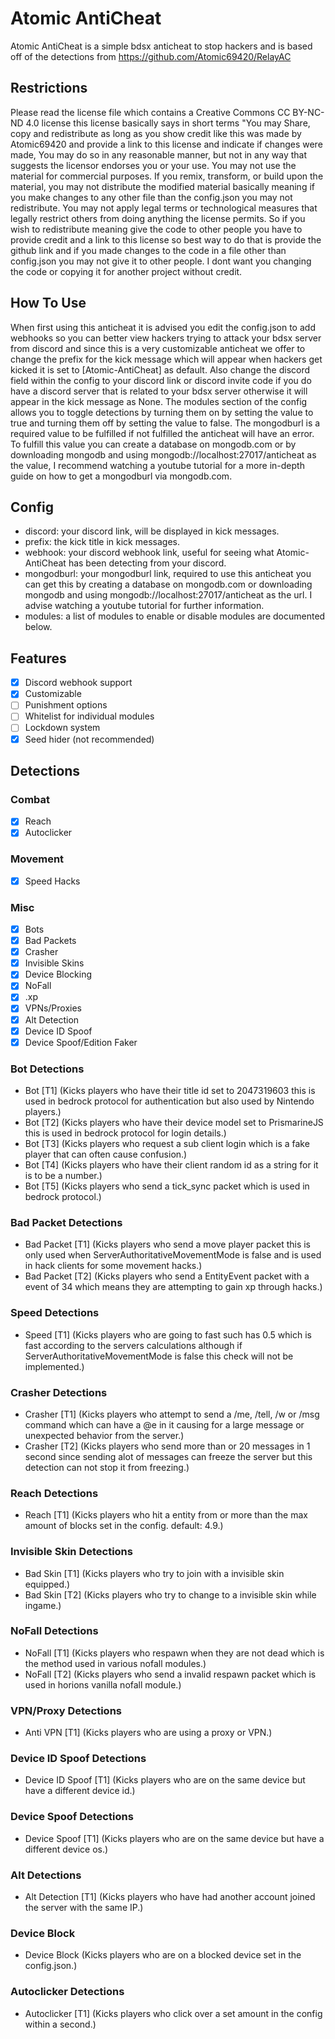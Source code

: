 # Atomic AntiCheat
Atomic AntiCheat is a simple bdsx anticheat to stop hackers and is based off of the detections from https://github.com/Atomic69420/RelayAC

## Restrictions
Please read the license file which contains a Creative Commons CC BY-NC-ND 4.0 license this license basically says in short terms "You may Share, copy and redistribute as long as you show credit like this was made by Atomic69420 and provide a link to this license and indicate if changes were made, You may do so in any reasonable manner, but not in any way that suggests the licensor endorses you or your use. You may not use the material for commercial purposes. If you remix, transform, or build upon the material, you may not distribute the modified material basically meaning if you make changes to any other file than the config.json you may not redistribute. You may not apply legal terms or technological measures that legally restrict others from doing anything the license permits. So if you wish to redistribute meaning give the code to other people you have to provide credit and a link to this license so best way to do that is provide the github link and if you made changes to the code in a file other than config.json you may not give it to other people. I dont want you changing the code or copying it for another project without credit.



## How To Use
When first using this anticheat it is advised you edit the config.json to add webhooks so you can better view hackers trying to attack your bdsx server from discord and since this is a very customizable anticheat we offer to change the prefix for the kick message which will appear when hackers get kicked it is set to [Atomic-AntiCheat] as default. Also change the discord field within the config to your discord link or discord invite code if you do have a discord server that is related to your bdsx server otherwise it will appear in the kick message as None. The modules section of the config allows you to toggle detections by turning them on by setting the value to true and turning them off by setting the value to false. The mongodburl is a required value to be fulfilled if not fulfilled the anticheat will have an error. To fulfill this value you can create a database on mongodb.com or by downloading mongodb and using mongodb://localhost:27017/anticheat as the value, I recommend watching a youtube tutorial for a more in-depth guide on how to get a mongodburl via mongodb.com.

## Config
- discord: your discord link, will be displayed in kick messages.
- prefix: the kick title in kick messages.
- webhook: your discord webhook link, useful for seeing what Atomic-AntiCheat has been detecting from your discord.
- mongodburl: your mongodburl link, required to use this anticheat you can get this by creating a database on mongodb.com or downloading mongodb and using mongodb://localhost:27017/anticheat as the url. I advise watching a youtube tutorial for further information.
- modules: a list of modules to enable or disable modules are documented below.
## Features
- [x] Discord webhook support
- [x] Customizable
- [ ] Punishment options
- [ ] Whitelist for individual modules
- [ ] Lockdown system
- [x] Seed hider (not recommended)
## Detections
### Combat
- [x] Reach
- [x] Autoclicker
### Movement
- [x] Speed Hacks
### Misc
- [x] Bots
- [x] Bad Packets
- [x] Crasher
- [x] Invisible Skins
- [x] Device Blocking
- [x] NoFall
- [x] .xp
- [x] VPNs/Proxies
- [x] Alt Detection
- [x] Device ID Spoof
- [x] Device Spoof/Edition Faker
### Bot Detections
- Bot [T1] (Kicks players who have their title id set to 2047319603 this is used in bedrock protocol for authentication but also used by Nintendo players.)
- Bot [T2] (Kicks players who have their device model set to PrismarineJS this is used in bedrock protocol for login details.)
- Bot [T3] (Kicks players who request a sub client login which is a fake player that can often cause confusion.)
- Bot [T4] (Kicks players who have their client random id as a string for it is to be a number.)
- Bot [T5] (Kicks players who send a tick_sync packet which is used in bedrock protocol.)
### Bad Packet Detections
- Bad Packet [T1] (Kicks players who send a move player packet this is only used when ServerAuthoritativeMovementMode is false and is used in hack clients for some movement hacks.)
- Bad Packet [T2] (Kicks players who send a EntityEvent packet with a event of 34 which means they are attempting to gain xp through hacks.)
### Speed Detections
- Speed [T1] (Kicks players who are going to fast such has 0.5 which is fast according to the servers calculations although if ServerAuthoritativeMovementMode is false this check will not be implemented.)
### Crasher Detections
- Crasher [T1] (Kicks players who attempt to send a /me, /tell, /w or /msg command which can have a @e in it causing for a large message or unexpected behavior from the server.)
- Crasher [T2] (Kicks players who send more than or 20 messages in 1 second since sending alot of messages can freeze the server but this detection can not stop it from freezing.)
### Reach Detections
- Reach [T1] (Kicks players who hit a entity from or more than the max amount of blocks set in the config. default: 4.9.)
### Invisible Skin Detections
- Bad Skin [T1] (Kicks players who try to join with a invisible skin equipped.)
- Bad Skin [T2] (Kicks players who try to change to a invisible skin while ingame.)
### NoFall Detections
- NoFall [T1] (Kicks players who respawn when they are not dead which is the method used in various nofall modules.)
- NoFall [T2] (Kicks players who send a invalid respawn packet which is used in horions vanilla nofall module.)
### VPN/Proxy Detections
- Anti VPN [T1] (Kicks players who are using a proxy or VPN.)
### Device ID Spoof Detections
- Device ID Spoof [T1] (Kicks players who are on the same device but have a different device id.)
### Device Spoof Detections
- Device Spoof [T1] (Kicks players who are on the same device but have a different device os.)
### Alt Detections
- Alt Detection [T1] (Kicks players who have had another account joined the server with the same IP.)
### Device Block
- Device Block (Kicks players who are on a blocked device set in the config.json.)
### Autoclicker Detections
- Autoclicker [T1] (Kicks players who click over a set amount in the config within a second.)
